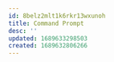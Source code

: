 ```yaml
---
id: 8belz2mlt1k6rkr13wxunoh
title: Command Prompt
desc: ''
updated: 1689633298503
created: 1689632806266
---
```

